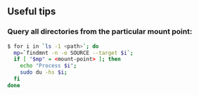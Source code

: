 ## Useful tips

### Query all directories from the particular mount point:
```bash
$ for i in `ls -1 <path>`; do 
  mp=`findmnt -n -o SOURCE --target $i`;
  if [ "$mp" = <mount-point> ]; then 
    echo "Process $i";
    sudo du -hs $i;
  fi
done
```
